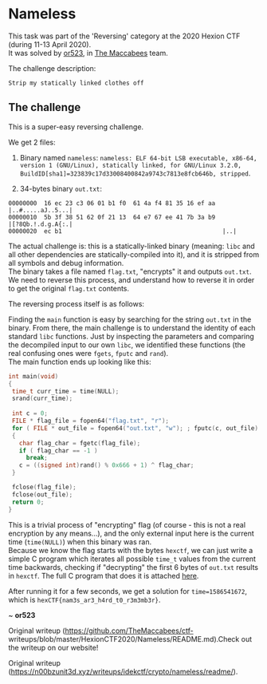 # Nameless

This task was part of the 'Reversing' category at the 2020 Hexion CTF (during
11-13 April 2020).  
It was solved by [or523](https://github.com/or523), in [The
Maccabees](https://ctftime.org/team/60231) team.

The challenge description:

```  
Strip my statically linked clothes off  
```

## The challenge

This is a super-easy reversing challenge.

We get 2 files:

1. Binary named `nameless`: `nameless: ELF 64-bit LSB executable, x86-64, version 1 (GNU/Linux), statically linked, for GNU/Linux 3.2.0, BuildID[sha1]=323839c17d33008400842a9743c7813e8fcb646b, stripped`.

2. 34-bytes binary `out.txt`: 

  ```  
  00000000  16 ec 23 c3 06 01 b1 f0  61 4a f4 81 35 16 ef aa
|..#.....aJ..5...|  
  00000010  5b 3f 38 51 62 0f 21 13  64 e7 67 ee 41 7b 3a b9
|[?8Qb.!.d.g.A{:.|  
  00000020  ec b1                                             |..|  
  ```

The actual challenge is: this is a statically-linked binary (meaning: `libc`
and all other dependencies are statically-compiled into it), and it is
stripped from all symbols and debug information.  
The binary takes a file named `flag.txt`, "encrypts" it and outputs `out.txt`.
We need to reverse this process, and understand how to reverse it in order to
get the original `flag.txt` contents.

The reversing process itself is as follows:

Finding the `main` function is easy by searching for the string `out.txt` in
the binary. From there, the main challenge is to understand the identity of
each standard `libc` functions. Just by inspecting the parameters and
comparing the decompiled input to our own `libc`, we identified these
functions (the real confusing ones were `fgets`, `fputc` and `rand`).  
The main function ends up looking like this:

```c  
int main(void)  
{  
 time_t curr_time = time(NULL);  
 srand(curr_time);  
  
 int c = 0;  
 FILE * flag_file = fopen64("flag.txt", "r");  
 for ( FILE * out_file = fopen64("out.txt", "w"); ; fputc(c, out_file) )  
 {  
   char flag_char = fgetc(flag_file);  
   if ( flag_char == -1 )  
     break;  
   c = ((signed int)rand() % 0x666 + 1) ^ flag_char;  
 }

 fclose(flag_file);  
 fclose(out_file);  
 return 0;  
}  
```

This is a trivial process of "encrypting" flag (of course - this is not a real
encryption by any means...), and the only external input here is the current
time (`time(NULL)`) when this binary was ran.  
Because we know the flag starts with the bytes `hexctf`, we can just write a
simple C program which iterates all possible `time_t` values from the current
time backwards, checking if "decrypting" the first 6 bytes of `out.txt`
results in `hexctf`. The full C program that does it is attached
[here](solve.c).

After running it for a few seconds, we get a solution for `time=1586541672`,
which is `hexCTF{nam3s_ar3_h4rd_t0_r3m3mb3r}`.

~ **or523**

Original writeup (https://github.com/TheMaccabees/ctf-
writeups/blob/master/HexionCTF2020/Nameless/README.md).Check out the writeup on our website!

Original writeup
(https://n00bzunit3d.xyz/writeups/idekctf/crypto/nameless/readme/).